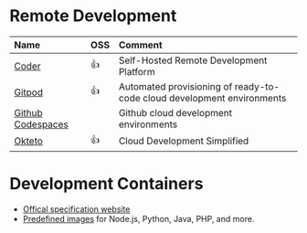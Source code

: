 ---
---

# Remote Development

| Name                                                        | OSS  | Comment                                                                |
| :---------------------------------------------------------- | :--- | :--------------------------------------------------------------------- |
| [Coder](https://coder.com/)                                 | :+1: | Self-Hosted Remote Development Platform                                |
| [Gitpod](https://www.gitpod.io/)                            | :+1: | Automated provisioning of ready-to-code cloud development environments |
| [Github Codespaces](https://github.com/features/codespaces) |      | Github cloud development environments                                  |
| [Okteto](https://www.okteto.com/)                           | :+1: | Cloud Development Simplified                                           |

# Development Containers

- [Offical specification website](https://containers.dev/)
- [Predefined images](https://github.com/devcontainers/images/tree/main/src) for Node.js, Python, Java, PHP, and more.
